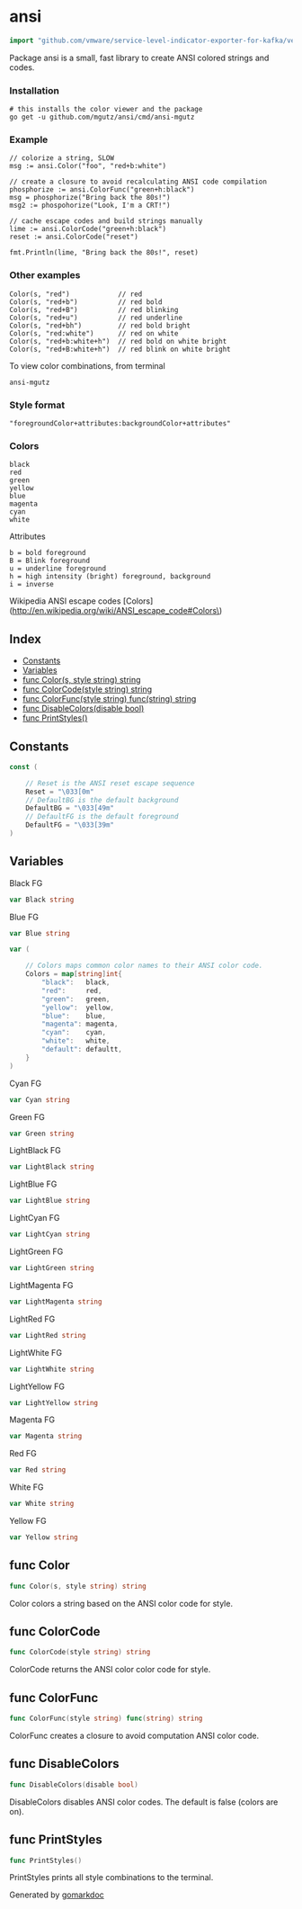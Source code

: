 <!-- Code generated by gomarkdoc. DO NOT EDIT -->

# ansi

```go
import "github.com/vmware/service-level-indicator-exporter-for-kafka/vendor/github.com/mgutz/ansi"
```

Package ansi is a small, fast library to create ANSI colored strings and codes.

### Installation

```
# this installs the color viewer and the package
go get -u github.com/mgutz/ansi/cmd/ansi-mgutz
```

### Example

```
// colorize a string, SLOW
msg := ansi.Color("foo", "red+b:white")

// create a closure to avoid recalculating ANSI code compilation
phosphorize := ansi.ColorFunc("green+h:black")
msg = phosphorize("Bring back the 80s!")
msg2 := phospohorize("Look, I'm a CRT!")

// cache escape codes and build strings manually
lime := ansi.ColorCode("green+h:black")
reset := ansi.ColorCode("reset")

fmt.Println(lime, "Bring back the 80s!", reset)
```

### Other examples

```
Color(s, "red")            // red
Color(s, "red+b")          // red bold
Color(s, "red+B")          // red blinking
Color(s, "red+u")          // red underline
Color(s, "red+bh")         // red bold bright
Color(s, "red:white")      // red on white
Color(s, "red+b:white+h")  // red bold on white bright
Color(s, "red+B:white+h")  // red blink on white bright
```

To view color combinations, from terminal

```
ansi-mgutz
```

### Style format

```
"foregroundColor+attributes:backgroundColor+attributes"
```

### Colors

	black
	red
	green
	yellow
	blue
	magenta
	cyan
	white

Attributes

```
b = bold foreground
B = Blink foreground
u = underline foreground
h = high intensity (bright) foreground, background
i = inverse
```

Wikipedia ANSI escape codes \[Colors\]\(http://en.wikipedia.org/wiki/ANSI_escape_code#Colors\)

## Index

- [Constants](<#constants>)
- [Variables](<#variables>)
- [func Color(s, style string) string](<#func-color>)
- [func ColorCode(style string) string](<#func-colorcode>)
- [func ColorFunc(style string) func(string) string](<#func-colorfunc>)
- [func DisableColors(disable bool)](<#func-disablecolors>)
- [func PrintStyles()](<#func-printstyles>)


## Constants

```go
const (

    // Reset is the ANSI reset escape sequence
    Reset = "\033[0m"
    // DefaultBG is the default background
    DefaultBG = "\033[49m"
    // DefaultFG is the default foreground
    DefaultFG = "\033[39m"
)
```

## Variables

Black FG

```go
var Black string
```

Blue FG

```go
var Blue string
```

```go
var (

    // Colors maps common color names to their ANSI color code.
    Colors = map[string]int{
        "black":   black,
        "red":     red,
        "green":   green,
        "yellow":  yellow,
        "blue":    blue,
        "magenta": magenta,
        "cyan":    cyan,
        "white":   white,
        "default": defaultt,
    }
)
```

Cyan FG

```go
var Cyan string
```

Green FG

```go
var Green string
```

LightBlack FG

```go
var LightBlack string
```

LightBlue FG

```go
var LightBlue string
```

LightCyan FG

```go
var LightCyan string
```

LightGreen FG

```go
var LightGreen string
```

LightMagenta FG

```go
var LightMagenta string
```

LightRed FG

```go
var LightRed string
```

LightWhite FG

```go
var LightWhite string
```

LightYellow FG

```go
var LightYellow string
```

Magenta FG

```go
var Magenta string
```

Red FG

```go
var Red string
```

White FG

```go
var White string
```

Yellow FG

```go
var Yellow string
```

## func Color

```go
func Color(s, style string) string
```

Color colors a string based on the ANSI color code for style.

## func ColorCode

```go
func ColorCode(style string) string
```

ColorCode returns the ANSI color color code for style.

## func ColorFunc

```go
func ColorFunc(style string) func(string) string
```

ColorFunc creates a closure to avoid computation ANSI color code.

## func DisableColors

```go
func DisableColors(disable bool)
```

DisableColors disables ANSI color codes. The default is false \(colors are on\).

## func PrintStyles

```go
func PrintStyles()
```

PrintStyles prints all style combinations to the terminal.



Generated by [gomarkdoc](<https://github.com/princjef/gomarkdoc>)
